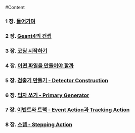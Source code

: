 #Content

### 1 장. [들어가며](https://github.com/KUNPL/G4Starter-KUNPL/blob/master/manual/Chapter1-Introduction.md)
### 2 장. [Geant4의 컨셉](https://github.com/KUNPL/G4Starter-KUNPL/blob/master/manual/Chapter2-Concept.md)
### 3 장. [코딩 시작하기](https://github.com/KUNPL/G4Starter-KUNPL/blob/master/manual/Chapter3-Start.md)
### 4 장. [어떤 파일을 만들어야 할까](https://github.com/KUNPL/G4Starter-KUNPL/blob/master/manual/Chapter4-SimulationCode.md)
### 5 장. [검출기 만들기 - Detector Construction](https://github.com/KUNPL/G4Starter-KUNPL/blob/master/manual/Chapter5-DetectorConstruction.md)
### 6 장. [입자 쏘기 - Primary Generator]()
### 7 장. [이벤트와 트랙 - Event Action과 Tracking Action]()
### 8 장. [스텝 - Stepping Action]()
